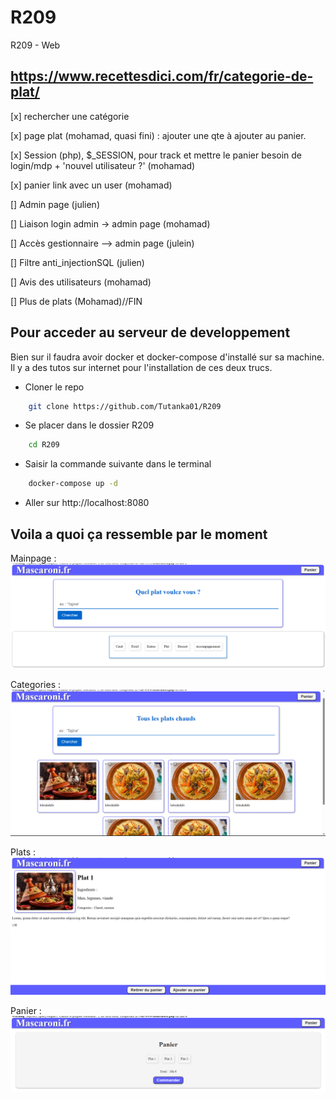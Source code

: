 # R209
R209 - Web

## https://www.recettesdici.com/fr/categorie-de-plat/

[x] rechercher une catégorie

[x] page plat (mohamad, quasi fini) : ajouter une qte à ajouter au panier.

[x] Session (php), $_SESSION, pour track et mettre le panier besoin de login/mdp + 'nouvel utilisateur ?' (mohamad)

[x] panier link avec un user (mohamad)

[] Admin page (julien)

[] Liaison login admin -> admin page (mohamad)

[] Accès gestionnaire --> admin page (julein)

[] Filtre anti_injectionSQL (julien)

[] Avis des utilisateurs (mohamad)

[] Plus de plats (Mohamad)//FIN
## Pour acceder au serveur de developpement
Bien sur il faudra avoir docker et docker-compose d'installé sur sa machine. Il y a des tutos sur internet pour l'installation de ces deux trucs.
- Cloner le repo
```bash
    git clone https://github.com/Tutanka01/R209
```
- Se placer dans le dossier R209
```bash
    cd R209
```
- Saisir la commande suivante dans le terminal
  
```bash
    docker-compose up -d
```
- Aller sur http://localhost:8080
## Voila a quoi ça ressemble par le moment 
Mainpage :
![Mainpage](images/mainpage.png)

Categories :
![Cats](images/cats.png)

Plats :
![Plats](images/plats.png)

Panier :
![Panier](images/panier.png)